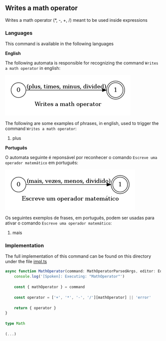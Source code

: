 ## Writes a math operator

Writes a math operator (*, -, +, /) meant to be used inside expressions

### Languages

This command is available in the following languages

**English**

The following automata is responsible for recognizing the command `Writes a math operator` in english:

![English](phrase_en-US.png)

The following are some examples of phrases, in english, used to trigger the command `Writes a math operator`:

1. plus

**Português**

O automata seguinte é reponsável por reconhecer o comando `Escreve uma operador matemático` em português:

![Português](phrase_pt-BR.png)

Os seguintes exemplos de frases, em português, podem ser usadas para ativar o comando `Escreve uma operador matemático`:

1. mais

### Implementation

The full implementation of this command can be found on this directory under the file [impl.ts](impl.ts)

```typescript
async function MathOperator(command: MathOperatorParsedArgs, editor: Editor, context: {}) {
    console.log('[Spoken]: Executing: "MathOperator"')

    const { mathOperator } = command

    const operator = ['+', '*', '-', '/'][mathOperator] || 'error'

    return { operator }
}

type Math

(...)
```